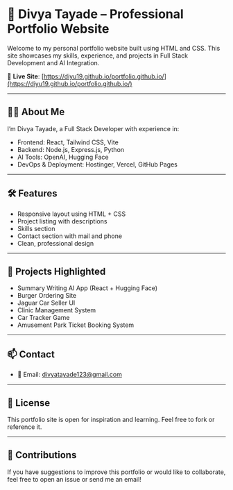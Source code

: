 # 💼 Divya Tayade – Professional Portfolio Website

Welcome to my personal portfolio website built using HTML and CSS. This site showcases my skills, experience, and projects in Full Stack Development and AI Integration.

🔗 **Live Site**: [https://diyu19.github.io/portfolio.github.io/](https://diyu19.github.io/portfolio.github.io/)

---

## 👩‍💻 About Me

I’m Divya Tayade, a Full Stack Developer with experience in:

- Frontend: React, Tailwind CSS, Vite
- Backend: Node.js, Express.js, Python
- AI Tools: OpenAI, Hugging Face
- DevOps & Deployment: Hostinger, Vercel, GitHub Pages

---

## 🛠️ Features

- Responsive layout using HTML + CSS
- Project listing with descriptions
- Skills section
- Contact section with mail and phone
- Clean, professional design

---

## 🚀 Projects Highlighted

- Summary Writing AI App (React + Hugging Face)
- Burger Ordering Site
- Jaguar Car Seller UI
- Clinic Management System
- Car Tracker Game
- Amusement Park Ticket Booking System

---

## 📫 Contact

- 📧 Email: [divyatayade123@gmail.com](mailto:divyatayade123@gmail.com)


---

## 🧾 License

This portfolio site is open for inspiration and learning. Feel free to fork or reference it.

---

## 🙌 Contributions

If you have suggestions to improve this portfolio or would like to collaborate, feel free to open an issue or send me an email!
